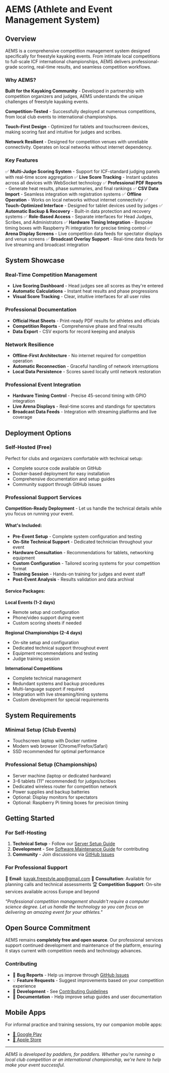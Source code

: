 # AEMS (Athlete and Event Management System)

## Overview

AEMS is a comprehensive competition management system designed specifically for freestyle kayaking events. From intimate local competitions to full-scale ICF international championships, AEMS delivers professional-grade scoring, real-time results, and seamless competition workflows.

### Why AEMS?

**Built for the Kayaking Community** - Developed in partnership with competition organizers and judges, AEMS understands the unique challenges of freestyle kayaking events.

**Competition-Tested** - Successfully deployed at numerous competitions, from local club events to international championships.

**Touch-First Design** - Optimized for tablets and touchscreen devices, making scoring fast and intuitive for judges and scribes.

**Network Resilient** - Designed for competition venues with unreliable connectivity. Operates on local networks without internet dependency.

### Key Features

✅ **Multi-Judge Scoring System** - Support for ICF-standard judging panels with real-time score aggregation
✅ **Live Score Tracking** - Instant updates across all devices with WebSocket technology
✅ **Professional PDF Reports** - Generate heat results, phase summaries, and final rankings
✅ **CSV Data Import** - Seamless integration with registration systems
✅ **Offline Operation** - Works on local networks without internet connectivity
✅ **Touch-Optimized Interface** - Designed for tablet devices used by judges
✅ **Automatic Backup & Recovery** - Built-in data protection and recovery systems
✅ **Role-Based Access** - Separate interfaces for Head Judges, Scribes, and Administrators
✅ **Hardware Timing Integration** - Bespoke timing boxes with Raspberry Pi integration for precise timing control
✅ **Arena Display Screens** - Live competition data feeds for spectator displays and venue screens
✅ **Broadcast Overlay Support** - Real-time data feeds for live streaming and broadcast integration

## System Showcase

### Real-Time Competition Management
- **Live Scoring Dashboard** - Head judges see all scores as they're entered
- **Automatic Calculations** - Instant heat results and phase progressions
- **Visual Score Tracking** - Clear, intuitive interfaces for all user roles

### Professional Documentation
- **Official Heat Sheets** - Print-ready PDF results for athletes and officials
- **Competition Reports** - Comprehensive phase and final results
- **Data Export** - CSV exports for record keeping and analysis

### Network Resilience
- **Offline-First Architecture** - No internet required for competition operation
- **Automatic Reconnection** - Graceful handling of network interruptions
- **Local Data Persistence** - Scores saved locally until network restoration

### Professional Event Integration
- **Hardware Timing Control** - Precise 45-second timing with GPIO integration
- **Live Arena Displays** - Real-time scores and standings for spectators
- **Broadcast Data Feeds** - Integration with streaming platforms and live coverage

## Deployment Options

### Self-Hosted (Free)
Perfect for clubs and organizers comfortable with technical setup:
- Complete source code available on GitHub
- Docker-based deployment for easy installation
- Comprehensive documentation and setup guides
- Community support through GitHub issues

### Professional Support Services

**Competition-Ready Deployment** - Let us handle the technical details while you focus on running your event.

#### What's Included:
- **Pre-Event Setup** - Complete system configuration and testing
- **On-Site Technical Support** - Dedicated technician throughout your event
- **Hardware Consultation** - Recommendations for tablets, networking equipment
- **Custom Configuration** - Tailored scoring systems for your competition format
- **Training Session** - Hands-on training for judges and event staff
- **Post-Event Analysis** - Results validation and data archival

#### Service Packages:

**Local Events (1-2 days)**
- Remote setup and configuration
- Phone/video support during event
- Custom scoring sheets if needed

**Regional Championships (2-4 days)**
- On-site setup and configuration
- Dedicated technical support throughout event
- Equipment recommendations and testing
- Judge training session

**International Competitions**
- Complete technical management
- Redundant systems and backup procedures
- Multi-language support if required
- Integration with live streaming/timing systems
- Custom development for special requirements

## System Requirements

### Minimal Setup (Club Events)
- Touchscreen laptop with Docker runtime
- Modern web browser (Chrome/Firefox/Safari)
- SSD recommended for optimal performance

### Professional Setup (Championships)
- Server machine (laptop or dedicated hardware)
- 3-6 tablets (11" recommended) for judges/scribes
- Dedicated wireless router for competition network
- Power supplies and backup batteries
- Optional: Display monitors for spectators
- Optional: Raspberry Pi timing boxes for precision timing

## Getting Started

### For Self-Hosting
1. **Technical Setup** - Follow our [Server Setup Guide](/docs/deployment/server_setup_guide.md)
2. **Development** - See [Software Maintenance Guide](/docs/smg.md) for contributing
3. **Community** - Join discussions via [GitHub Issues](https://github.com/your-repo/issues)

### For Professional Support
📧 **Email**: [kayak.freestyle.app@gmail.com](mailto:kayak.freestyle.app@gmail.com)
📱 **Consultation**: Available for planning calls and technical assessments
🏆 **Competition Support**: On-site services available across Europe and beyond

*"Professional competition management shouldn't require a computer science degree. Let us handle the technology so you can focus on delivering an amazing event for your athletes."*

## Open Source Commitment

AEMS remains **completely free and open source**. Our professional services support continued development and maintenance of the platform, ensuring it stays current with competition needs and technology advances.

### Contributing
- 🐛 **Bug Reports** - Help us improve through [GitHub Issues](https://github.com/AntonyM71/AEMS/issues)
- 💡 **Feature Requests** - Suggest improvements based on your competition experience
- 🔧 **Development** - See [Contributing Guidelines](/contributing.md)
- 📖 **Documentation** - Help improve setup guides and user documentation

## Mobile Apps

For informal practice and training sessions, try our companion mobile apps:

- [🤖 Google Play](https://play.google.com/store/apps/details?id=com.kayakfreestyle.kayakfreestyleapp)
- [🍎 Apple Store](https://apps.apple.com/sk/app/kayak-freestyle-app/id1627445855)

---

*AEMS is developed by paddlers, for paddlers. Whether you're running a local club competition or an international championship, we're here to help make your event successful.*